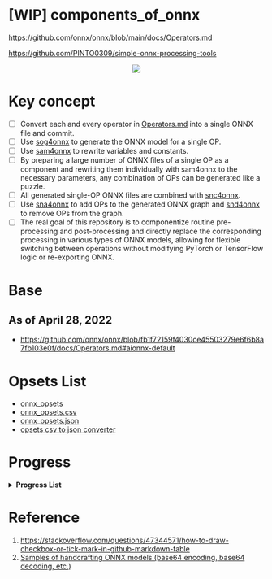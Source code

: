 # [WIP] components_of_onnx

https://github.com/onnx/onnx/blob/main/docs/Operators.md

https://github.com/PINTO0309/simple-onnx-processing-tools

<p align="center">
  <img src="https://user-images.githubusercontent.com/33194443/170163635-00a4d3c6-e65f-43f5-8b34-c2c02c87b804.png" />
</p>

# Key concept
- [ ] Convert each and every operator in [Operators.md](https://github.com/onnx/onnx/blob/main/docs/Operators.md) into a single ONNX file and commit.
- [ ] Use [sog4onnx](https://github.com/PINTO0309/sog4onnx) to generate the ONNX model for a single OP.
- [ ] Use [sam4onnx](https://github.com/PINTO0309/sam4onnx) to rewrite variables and constants.
- [ ] By preparing a large number of ONNX files of a single OP as a component and rewriting them individually with sam4onnx to the necessary parameters, any combination of OPs can be generated like a puzzle.
- [ ] All generated single-OP ONNX files are combined with [snc4onnx](https://github.com/PINTO0309/snc4onnx).
- [ ] Use [sna4onnx](https://github.com/PINTO0309/sna4onnx) to add OPs to the generated ONNX graph and [snd4onnx](https://github.com/PINTO0309/snd4onnx) to remove OPs from the graph.
- [ ] The real goal of this repository is to componentize routine pre-processing and post-processing and directly replace the corresponding processing in various types of ONNX models, allowing for flexible switching between operations without modifying PyTorch or TensorFlow logic or re-exporting ONNX.

# Base
## As of April 28, 2022
- https://github.com/onnx/onnx/blob/fb1f72159f4030ce45503279e6f6b8a7fb103e0f/docs/Operators.md#aionnx-default

# Opsets List

- [onnx_opsets](https://docs.google.com/spreadsheets/d/1_iUaLC9AP8AtND715NLSTh-fDX4WHBkF_rZCj0vgDvY/edit?usp=sharing)
- [onnx_opsets.csv](https://github.com/PINTO0309/components_of_onnx/blob/main/components_of_onnx/ops/onnx_opsets.csv)
- [onnx_opsets.json](https://github.com/PINTO0309/components_of_onnx/blob/main/components_of_onnx/ops/onnx_opsets.json)
- [opsets csv to json converter](https://github.com/PINTO0309/components_of_onnx/blob/main/components_of_onnx/ops/onnx_opsets_csv_to_json.py)

# Progress

**<details><summary>Progress List</summary><div>**

|**No.**|**Operator**|**Structure**|**Fin**|
|:-|:-|:-:|:-:|
|001|Abs|![20220508224354](https://user-images.githubusercontent.com/33194443/167299079-377df6fe-44de-45b0-9233-5d4f7443869f.png)|:heavy_check_mark:|
|002|Acos|![20220508224520](https://user-images.githubusercontent.com/33194443/167299117-f829b879-cafa-4241-8132-2c13b5d1ef05.png)|:heavy_check_mark:|
|003|Acosh|![20220508224605](https://user-images.githubusercontent.com/33194443/167299137-7c5b5e94-b6f8-4197-a8c4-796468a61061.png)|:heavy_check_mark:|
|004|Add|![20220508224659](https://user-images.githubusercontent.com/33194443/167299173-17eaf956-6903-4fba-95d7-88d47ec833a1.png)|:heavy_check_mark:|
|005|And|![20220508224805](https://user-images.githubusercontent.com/33194443/167299245-6fa7fb3e-9ef0-472b-b351-5ad5cf111d1e.png)|:heavy_check_mark:|
|006|ArgMax|![20220508224902](https://user-images.githubusercontent.com/33194443/167299292-b2dc5da1-6075-4c9e-bbae-8c2df26c70fd.png)|:heavy_check_mark:|
|007|ArgMin|![20220508224941](https://user-images.githubusercontent.com/33194443/167299320-22920bdf-2481-4b7e-b35c-80247d11cb8c.png)|:heavy_check_mark:|
|008|Asin|![20220508225017](https://user-images.githubusercontent.com/33194443/167299344-fec02870-0d3a-48de-83c4-73cd7ed1b397.png)|:heavy_check_mark:|
|009|Asinh|![20220508225055](https://user-images.githubusercontent.com/33194443/167299374-1dfaeab6-ddb8-4b8f-ae0e-71e9ec8103dc.png)|:heavy_check_mark:|
|010|Atan|![image](https://user-images.githubusercontent.com/33194443/169282959-74993325-ceda-471f-b9a6-bcf162709c34.png)|:heavy_check_mark:|
|011|Atanh|![image](https://user-images.githubusercontent.com/33194443/169283679-f3244151-abab-448e-ab18-8603c37c9918.png)|:heavy_check_mark:|
|012|AveragePool|||
|013|BatchNormalization|||
|014|BitShift|||
|015|Cast|||
|016|Ceil|||
|017|Clip|||
|018|Compress|||
|019|Concat|||
|020|ConcatFromSequence|||
|021|Constant|||
|022|ConstantOfShape|||
|023|Conv|||
|024|ConvInteger|||
|025|ConvTranspose|||
|026|Cos|||
|027|Cosh|||
|028|CumSum|||
|029|DepthToSpace|||
|030|DequantizeLinear|||
|031|Det|||
|032|Div|||
|033|Dropout|||
|034|Einsum|||
|035|Elu|||
|036|Equal|||
|037|Erf|||
|038|Exp|||
|039|Expand|||
|040|EyeLike|||
|041|Flatten|||
|042|Floor|||
|043|GRU|||
|044|Gather|||
|045|GatherElements|||
|046|GatherND|||
|047|Gemm|||
|048|GlobalAveragePool|||
|049|GlobalLpPool|||
|050|GlobalMaxPool|||
|051|Greater|||
|052|GridSample|||
|053|HardSigmoid|||
|054|Hardmax|||
|055|Identity|||
|056|If|||
|057|InstanceNormalization|||
|058|IsInf|||
|059|IsNaN|||
|060|LRN|||
|061|LSTM|||
|062|LeakyRelu|||
|063|Less|||
|064|Log|||
|065|Loop|||
|066|LpNormalization|||
|067|LpPool|||
|068|MatMul|||
|069|MatMulInteger|||
|070|Max|||
|071|MaxPool|||
|072|MaxRoiPool|||
|073|MaxUnpool|||
|074|Mean|||
|075|Min|||
|076|Mod|||
|077|Mul|||
|078|Multinomial|||
|079|Neg|||
|080|NonMaxSuppression|![20220508233013](https://user-images.githubusercontent.com/33194443/167301110-014feebb-2dae-4d09-98e7-85771d4fe2b7.png)|:heavy_check_mark:|
|081|NonZero|||
|082|Not|||
|083|OneHot|||
|084|Optional|||
|085|OptionalGetElement|||
|086|OptionalHasElement|||
|087|Or|||
|088|PRelu|||
|089|Pad|||
|090|Pow|||
|091|QLinearConv|||
|092|QLinearMatMul|||
|093|QuantizeLinear|||
|094|RNN|||
|095|RandomNormal|||
|096|RandomNormalLike|||
|097|RandomUniform|||
|098|RandomUniformLike|||
|099|Reciprocal|||
|100|ReduceL1|||
|101|ReduceL2|||
|102|ReduceLogSum|||
|103|ReduceLogSumExp|||
|104|ReduceMax|||
|105|ReduceMean|||
|106|ReduceMin|||
|107|ReduceProd|||
|108|ReduceSum|||
|109|ReduceSumSquare|||
|110|Relu|||
|111|Reshape|||
|112|Resize|||
|113|ReverseSequence|||
|114|RoiAlign|||
|115|Round|||
|116|Scan|||
|117|Scatter|||
|118|ScatterElements|||
|119|ScatterND|||
|120|Selu|||
|121|SequenceAt|||
|122|SequenceConstruct|||
|123|SequenceEmpty|||
|124|SequenceErase|||
|125|SequenceInsert|||
|126|SequenceLength|||
|127|Shape|||
|128|Shrink|||
|129|Sigmoid|||
|130|Sign|||
|131|Sin|||
|132|Sinh|||
|133|Size|||
|134|Slice|||
|135|Softplus|||
|136|Softsign|||
|137|SpaceToDepth|||
|138|Split|||
|139|SplitToSequence|||
|140|Sqrt|||
|141|Squeeze|||
|142|StringNormalizer|||
|143|Sub|||
|144|Sum|||
|145|Tan|||
|146|Tanh|||
|147|TfIdfVectorizer|||
|148|ThresholdedRelu|||
|149|Tile|||
|150|TopK|||
|151|Transpose|||
|152|Trilu|||
|153|Unique|||
|154|Unsqueeze|||
|155|Upsample|||
|156|Where|||
|157|Xor|||
|158|Bernoulli|||
|159|CastLike|||
|160|Celu|||
|161|DynamicQuantizeLinear|||
|162|GreaterOrEqual|||
|163|HardSwish|||
|164|LessOrEqual|||
|165|LogSoftmax|||
|166|MeanVarianceNormalization|||
|167|NegativeLogLikelihoodLoss|||
|168|Range|||
|169|SequenceMap|||
|170|Softmax|||
|171|SoftmaxCrossEntropyLoss|||
|Z001|Normalization_rgb_imagenet|![20220508222828](https://user-images.githubusercontent.com/33194443/167298468-9881994f-356d-4a2e-a1c0-ce7fb0d2de88.png)|:heavy_check_mark:|
|Z002|Normalization_bgr_imagenet|![20220508222945](https://user-images.githubusercontent.com/33194443/167298522-9acd3f1e-4249-4944-a3e8-7276c98eacd0.png)|:heavy_check_mark:|
|Z003|SingleClass_NonMaxSupression|480x640|:heavy_check_mark:|
|Z004|YOLACT_Edge_NonMaxSupression|550x550<br>![image](https://user-images.githubusercontent.com/33194443/173093836-d086b0fc-6871-4ae7-8a5d-d01accd30df5.png)|:heavy_check_mark:|
|Z005|Resize_0.5x0.5|1x3xHxW->1x3x(Hx0.5)x(Wx0.5)<br>![image](https://user-images.githubusercontent.com/33194443/187466590-b438ec6a-ffc9-411f-962e-8e100c8b6abe.png)|:heavy_check_mark:|
|Z006|Resize_HxW|1x3xHxW->1x3x(Hx?)x(Wx?)<br>![image](https://user-images.githubusercontent.com/33194443/187466719-0e41a41e-e711-47a3-9088-6d90db8adc70.png)|:heavy_check_mark:|
|Z007|Myriad_workaround_NonMaxSuppression|![image](https://user-images.githubusercontent.com/33194443/190858662-843da794-cd46-428c-a9cc-c69e444673e6.png)|:heavy_check_mark:|
|Z008|TensorRT_compatible_N_batch_Resize|![image](https://user-images.githubusercontent.com/33194443/190913936-0bede0fa-6b12-4fb4-8c80-c11307da8cb0.png)|:heavy_check_mark:|
|Z009|Unity_Barracuda_compatible_GatherND|![image](https://user-images.githubusercontent.com/33194443/191983488-e44bc4f8-6c87-4ea5-a549-09f49a67021d.png)|:heavy_check_mark:|
|Z010|Unity_Barracuda_compatible_Split|![image](https://user-images.githubusercontent.com/33194443/191984394-df7e1af3-db9d-4bff-982d-2724a54e9b50.png)|:heavy_check_mark:|
|Z011|YOLACT_PostProcess|![image](https://user-images.githubusercontent.com/33194443/205486006-edfd7cdf-9fab-47ad-9e60-5fc579c240e4.png)|:heavy_check_mark:|
|Z012|DAMO-YOLO_PostProcess|![image](https://user-images.githubusercontent.com/33194443/206088632-56049aa7-777e-47eb-a01a-2570afb831b5.png)|:heavy_check_mark:|
|Z013|YOLO_General_PostProcess (anchor+NMS)|![image](https://user-images.githubusercontent.com/33194443/207273281-a076cec5-9ee3-4dc7-8aa6-5d540fad61b1.png)|:heavy_check_mark:|
|Z014|Inverse (com.microsoft)|![image](https://user-images.githubusercontent.com/33194443/210161293-81d8f5bf-009a-4893-95b3-b092b3857a77.png)|:heavy_check_mark:|

</div></details>

# Reference
1. https://stackoverflow.com/questions/47344571/how-to-draw-checkbox-or-tick-mark-in-github-markdown-table
2. [Samples of handcrafting ONNX models (base64 encoding, base64 decoding, etc.)](https://zenn.dev/pinto0309/scraps/a15f4b5c941df3)
